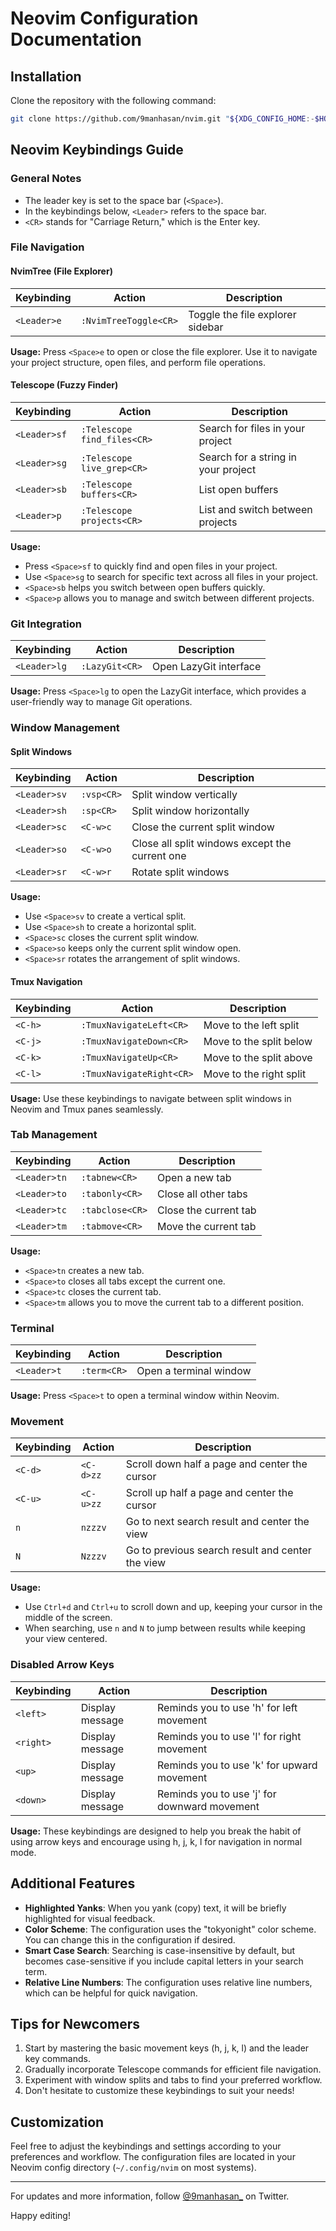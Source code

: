 # Neovim Configuration Documentation

## Installation

Clone the repository with the following command:

```bash
git clone https://github.com/9manhasan/nvim.git "${XDG_CONFIG_HOME:-$HOME/.config}/nvim"
```

## Neovim Keybindings Guide

### General Notes

- The leader key is set to the space bar (`<Space>`).
- In the keybindings below, `<Leader>` refers to the space bar.
- `<CR>` stands for "Carriage Return," which is the Enter key.

### File Navigation

#### NvimTree (File Explorer)

| Keybinding  | Action                | Description                      |
|-------------|---------------------- |----------------------------------|
| `<Leader>e` | `:NvimTreeToggle<CR>` | Toggle the file explorer sidebar |

**Usage:** Press `<Space>e` to open or close the file explorer. Use it to navigate your project structure, open files, and perform file operations.

#### Telescope (Fuzzy Finder)

| Keybinding    | Action                      | Description                             |
|---------------|-----------------------------|-----------------------------------------|
| `<Leader>sf`  | `:Telescope find_files<CR>` | Search for files in your project        |
| `<Leader>sg`  | `:Telescope live_grep<CR>`  | Search for a string in your project     |
| `<Leader>sb`  | `:Telescope buffers<CR>`    | List open buffers                       |
| `<Leader>p`   | `:Telescope projects<CR>`   | List and switch between projects        |

**Usage:**
- Press `<Space>sf` to quickly find and open files in your project.
- Use `<Space>sg` to search for specific text across all files in your project.
- `<Space>sb` helps you switch between open buffers quickly.
- `<Space>p` allows you to manage and switch between different projects.

### Git Integration

| Keybinding    | Action          | Description                          |
|---------------|-----------------|--------------------------------------|
| `<Leader>lg`  | `:LazyGit<CR>`  | Open LazyGit interface               |

**Usage:** Press `<Space>lg` to open the LazyGit interface, which provides a user-friendly way to manage Git operations.

### Window Management

#### Split Windows

| Keybinding    | Action        | Description                                        |
|---------------|---------------|----------------------------------------------------|
| `<Leader>sv`  | `:vsp<CR>`    | Split window vertically                            |
| `<Leader>sh`  | `:sp<CR>`     | Split window horizontally                          |
| `<Leader>sc`  | `<C-w>c`      | Close the current split window                     |
| `<Leader>so`  | `<C-w>o`      | Close all split windows except the current one     |
| `<Leader>sr`  | `<C-w>r`      | Rotate split windows                               |

**Usage:**
- Use `<Space>sv` to create a vertical split.
- Use `<Space>sh` to create a horizontal split.
- `<Space>sc` closes the current split window.
- `<Space>so` keeps only the current split window open.
- `<Space>sr` rotates the arrangement of split windows.

#### Tmux Navigation

| Keybinding | Action                  | Description                         |
|------------|-------------------------|-------------------------------------|
| `<C-h>`    | `:TmuxNavigateLeft<CR>` | Move to the left split              |
| `<C-j>`    | `:TmuxNavigateDown<CR>` | Move to the split below             |
| `<C-k>`    | `:TmuxNavigateUp<CR>`   | Move to the split above             |
| `<C-l>`    | `:TmuxNavigateRight<CR>`| Move to the right split             |

**Usage:** Use these keybindings to navigate between split windows in Neovim and Tmux panes seamlessly.

### Tab Management

| Keybinding    | Action          | Description                        |
|---------------|------------------|------------------------------------|
| `<Leader>tn`  | `:tabnew<CR>`    | Open a new tab                     |
| `<Leader>to`  | `:tabonly<CR>`   | Close all other tabs               |
| `<Leader>tc`  | `:tabclose<CR>`  | Close the current tab              |
| `<Leader>tm`  | `:tabmove<CR>`   | Move the current tab               |

**Usage:**
- `<Space>tn` creates a new tab.
- `<Space>to` closes all tabs except the current one.
- `<Space>tc` closes the current tab.
- `<Space>tm` allows you to move the current tab to a different position.

### Terminal

| Keybinding | Action      | Description                   |
|------------|-------------|-------------------------------|
| `<Leader>t` | `:term<CR>` | Open a terminal window        |

**Usage:** Press `<Space>t` to open a terminal window within Neovim.

### Movement

| Keybinding | Action        | Description                                      |
|------------|---------------|--------------------------------------------------|
| `<C-d>`    | `<C-d>zz`     | Scroll down half a page and center the cursor    |
| `<C-u>`    | `<C-u>zz`     | Scroll up half a page and center the cursor      |
| `n`        | `nzzzv`       | Go to next search result and center the view     |
| `N`        | `Nzzzv`       | Go to previous search result and center the view |

**Usage:**
- Use `Ctrl+d` and `Ctrl+u` to scroll down and up, keeping your cursor in the middle of the screen.
- When searching, use `n` and `N` to jump between results while keeping your view centered.

### Disabled Arrow Keys

| Keybinding | Action         | Description                                 |
|------------|----------------|---------------------------------------------|
| `<left>`   | Display message | Reminds you to use 'h' for left movement    |
| `<right>`  | Display message | Reminds you to use 'l' for right movement   |
| `<up>`     | Display message | Reminds you to use 'k' for upward movement  |
| `<down>`   | Display message | Reminds you to use 'j' for downward movement|

**Usage:** These keybindings are designed to help you break the habit of using arrow keys and encourage using h, j, k, l for navigation in normal mode.

## Additional Features

- **Highlighted Yanks**: When you yank (copy) text, it will be briefly highlighted for visual feedback.
- **Color Scheme**: The configuration uses the "tokyonight" color scheme. You can change this in the configuration if desired.
- **Smart Case Search**: Searching is case-insensitive by default, but becomes case-sensitive if you include capital letters in your search term.
- **Relative Line Numbers**: The configuration uses relative line numbers, which can be helpful for quick navigation.

## Tips for Newcomers

1. Start by mastering the basic movement keys (h, j, k, l) and the leader key commands.
2. Gradually incorporate Telescope commands for efficient file navigation.
3. Experiment with window splits and tabs to find your preferred workflow.
4. Don't hesitate to customize these keybindings to suit your needs!

## Customization

Feel free to adjust the keybindings and settings according to your preferences and workflow. The configuration files are located in your Neovim config directory (`~/.config/nvim` on most systems).

---

For updates and more information, follow [@9manhasan_](https://twitter.com/9manhasan_) on Twitter.

Happy editing!
